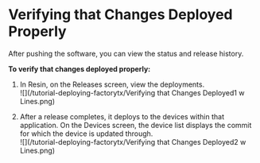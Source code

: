 # Verifying that Changes Deployed Properly

After pushing the software, you can view the status and release history.

**To verify that changes deployed properly:**

1. In Resin, on the Releases screen, view the deployments.  
   ![](/tutorial-deploying-factorytx/Verifying that Changes Deployed1 w Lines.png)

2. After a release completes, it deploys to the devices within that application. On the Devices screen, the device list displays the commit for which the device is updated through.  
   ![](/tutorial-deploying-factorytx/Verifying that Changes Deployed2 w Lines.png)



